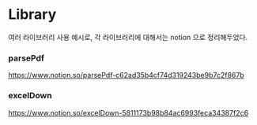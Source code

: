 # Library
여러 라이브러리 사용 예시로, 각 라이브러리에 대해서는 notion 으로 정리해두었다.

### parsePdf
https://www.notion.so/parsePdf-c62ad35b4cf74d319243be9b7c2f867b


### excelDown
https://www.notion.so/excelDown-5811173b98b84ac6993feca34387f2c6

